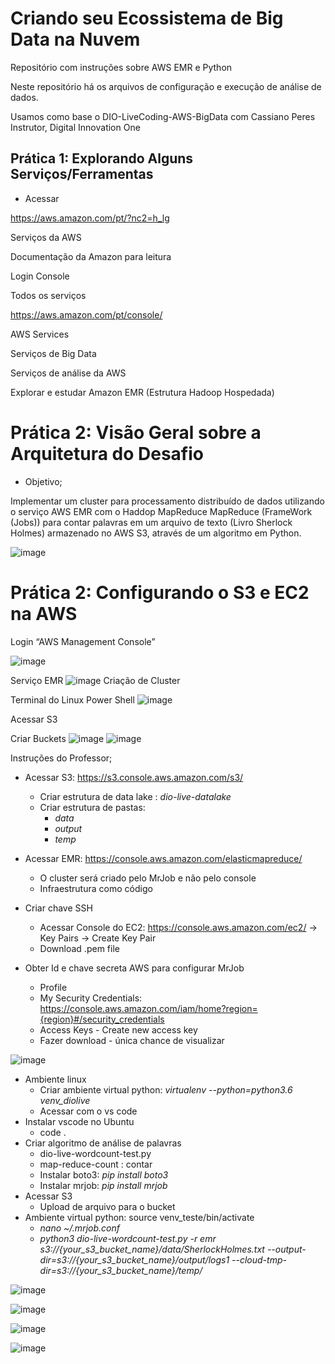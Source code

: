 # Criando seu Ecossistema de Big Data na Nuvem
Repositório com instruções sobre AWS EMR e Python

Neste repositório há os arquivos de configuração e execução de análise de dados.

Usamos como base o DIO-LiveCoding-AWS-BigData com Cassiano Peres Instrutor, Digital Innovation One

## Prática 1: Explorando Alguns Serviços/Ferramentas

* Acessar

https://aws.amazon.com/pt/?nc2=h_lg

Serviços da AWS

Documentação da Amazon para leitura

Login Console

Todos os serviços

https://aws.amazon.com/pt/console/

AWS Services

Serviços de Big Data

Serviços de análise da AWS

Explorar e estudar Amazon EMR (Estrutura Hadoop Hospedada)

# Prática 2: Visão Geral sobre a Arquitetura do Desafio

* Objetivo;

Implementar um cluster para processamento distribuído de dados utilizando o serviço AWS EMR com o  Haddop MapReduce MapReduce (FrameWork (Jobs)) para contar palavras em um arquivo de texto (Livro Sherlock Holmes)  armazenado no AWS S3, através de um algoritmo em Python.

![image](https://user-images.githubusercontent.com/88436657/140667838-25cae859-4a3f-4c72-946b-54e7841d5bd2.png)

# Prática 2: Configurando o S3 e EC2 na AWS

Login “AWS Management Console”

![image](https://user-images.githubusercontent.com/88436657/140668233-6a6fc0c7-57a2-4a0f-84b6-20b2565e1b0c.png)

Serviço EMR
![image](https://user-images.githubusercontent.com/88436657/140668301-f55630eb-fab4-4a37-b341-04af55e49ef5.png)
Criação de Cluster

Terminal do Linux Power Shell
![image](https://user-images.githubusercontent.com/88436657/140668334-e0085f79-0035-4f19-9d43-c5d2f91a4a7c.png)

Acessar S3

Criar Buckets
![image](https://user-images.githubusercontent.com/88436657/140668481-8ace8bcb-35f0-4b3c-965e-2177a3b4e6b3.png)
![image](https://user-images.githubusercontent.com/88436657/140668492-8d9389b7-5ec1-4b93-b2fb-b15abfe5d0ab.png)

Instruções do Professor;

* Acessar S3: https://s3.console.aws.amazon.com/s3/ 
  * Criar estrutura de data lake : _dio-live-datalake_
  * Criar estrutura de pastas:
    * _data_
    * _output_
    * _temp_
    
* Acessar EMR: https://console.aws.amazon.com/elasticmapreduce/
    * O cluster será criado pelo MrJob e não pelo console
    * Infraestrutura como código 
* Criar chave SSH
    * Acessar  Console do EC2: https://console.aws.amazon.com/ec2/ -> Key Pairs -> Create Key Pair	
    * Download .pem file
* Obter Id e chave secreta AWS para configurar MrJob
   * Profile
   * My Security Credentials: https://console.aws.amazon.com/iam/home?region={region}#/security_credentials
   * Access Keys - Create new access key
   * Fazer download - única chance de visualizar

![image](https://user-images.githubusercontent.com/88436657/141016025-03a04db5-dc35-478d-98e4-36404429310d.png)


* Ambiente linux
   * Criar ambiente virtual python: _virtualenv --python=python3.6 venv_diolive_
   * Acessar com o vs code
* Instalar vscode no Ubuntu
   *  code .
* Criar algoritmo de análise de palavras
   * dio-live-wordcount-test.py
   * map-reduce-count : contar
   * Instalar boto3: _pip install boto3_
   * Instalar mrjob: _pip install mrjob_
* Acessar S3
   * Upload de arquivo para o bucket
* Ambiente virtual python: source venv_teste/bin/activate
  * _nano ~/.mrjob.conf_
  * _python3 dio-live-wordcount-test.py -r emr s3://{your_s3_bucket_name}/data/SherlockHolmes.txt --output-dir=s3://{your_s3_bucket_name}/output/logs1 --cloud-tmp-dir=s3://{your_s3_bucket_name}/temp/_

![image](https://user-images.githubusercontent.com/88436657/141016703-51cab614-30dc-4669-a9f1-a226f1818a66.png)


![image](https://user-images.githubusercontent.com/88436657/141016769-59f9b9b4-687b-4ec5-9bac-cd753d28cf82.png)

![image](https://user-images.githubusercontent.com/88436657/141016818-63396380-37d9-4654-abcf-1633cde49eff.png)

![image](https://user-images.githubusercontent.com/88436657/141016866-16ed8d94-6a8d-4dcd-9122-23e1b7bbc9ad.png)

